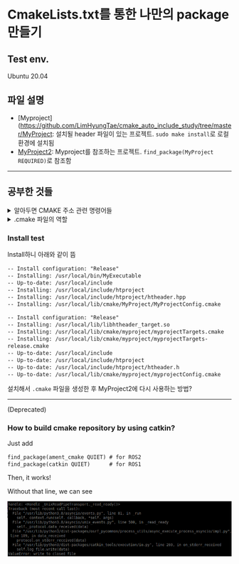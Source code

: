 # CmakeLists.txt를 통한 나만의 package 만들기 


## Test env.

Ubuntu 20.04

## 파일 설명 

* [Myproject](https://github.com/LimHyungTae/cmake_auto_include_study/tree/master/MyProject: 설치될 header 파일이 있는 프로젝트. `sudo make install`로 로컬 환경에 설치됨
* [MyProject2](https://github.com/LimHyungTae/cmake_auto_include_study/tree/master/MyProject2): Myproject를 참조하는 프로젝트. `find_package(MyProject REQUIRED)`로 참조함

---
## 공부한 것들

<details>
<summary>알아두면 CMAKE 주소 관련 명령어들</summary>

`include(GNUInstallDirs)`을 CMakeLists.txt에 추가해야 함.

* 추가 하기 전 

```angular2html
CMAKE_CURRENT_LIST_DIR in CMakeLists.txt /home/shapelim/git/cmake_auto_include_study
CMAKE_SOURCE_DIR: /home/shapelim/git/cmake_auto_include_study
CMAKE_BINARY_DIR: /home/shapelim/git/cmake_auto_include_study/build
CMAKE_CURRENT_SOURCE_DIR: /home/shapelim/git/cmake_auto_include_study
CMAKE_CURRENT_BINARY_DIR: /home/shapelim/git/cmake_auto_include_study/build
CMAKE_CURRENT_LIST_DIR: /home/shapelim/git/cmake_auto_include_study
CMAKE_CURRENT_LIST_FILE: /home/shapelim/git/cmake_auto_include_study/CMakeLists.txt
CMAKE_INSTALL_PREFIX: /usr/local
CMAKE_INSTALL_LIBDIR: 
CMAKE_INSTALL_INCLUDEDIR: 
PROJECT_SOURCE_DIR: /home/shapelim/git/cmake_auto_include_study
PROJECT_BINARY_DIR: /home/shapelim/git/cmake_auto_include_study/build
```

* 추가 후

```commandline
CMAKE_CURRENT_LIST_DIR in CMakeLists.txt /home/shapelim/git/cmake_auto_include_study
CMAKE_SOURCE_DIR: /home/shapelim/git/cmake_auto_include_study
CMAKE_BINARY_DIR: /home/shapelim/git/cmake_auto_include_study/build
CMAKE_CURRENT_SOURCE_DIR: /home/shapelim/git/cmake_auto_include_study
CMAKE_CURRENT_BINARY_DIR: /home/shapelim/git/cmake_auto_include_study/build
CMAKE_CURRENT_LIST_DIR: /home/shapelim/git/cmake_auto_include_study
CMAKE_CURRENT_LIST_FILE: /home/shapelim/git/cmake_auto_include_study/CMakeLists.txt
CMAKE_INSTALL_PREFIX: /usr/local
CMAKE_INSTALL_LIBDIR: lib
CMAKE_INSTALL_INCLUDEDIR: include
PROJECT_SOURCE_DIR: /home/shapelim/git/cmake_auto_include_study
PROJECT_BINARY_DIR: /home/shapelim/git/cmake_auto_include_study/build
```

</details>

<details>
<summary>.cmake 파일의 역할</summary>

1. 프로젝트 설정:

프로젝트의 이름, 버전, 요구되는 최소 CMake 버전 등을 정의합니다.
예: project(MyProject), cmake_minimum_required(VERSION 3.10)

2. 컴파일 및 링크 설정:

소스 파일과 헤더 파일을 추가하고, 컴파일 옵션과 링크 옵션을 설정합니다.
예: add_executable(MyExecutable ${SOURCES}), target_link_libraries(MyExecutable MyLibrary)

3. 패키지 찾기:

find_package 명령어를 사용하여 필요한 외부 패키지를 찾습니다.
예: find_package(OpenCV REQUIRED)

4. 빌드 디렉토리 설정:

빌드 아티팩트의 출력 디렉토리를 설정합니다.
예: set(CMAKE_RUNTIME_OUTPUT_DIRECTORY ${CMAKE_BINARY_DIR}/bin)

5. 설치 규칙:

install 명령어를 사용하여 빌드된 파일을 시스템의 특정 위치에 설치합니다.
예: install(TARGETS MyExecutable DESTINATION /usr/local/bin)

6. 패키지 구성 파일 생성:

패키지 구성 파일을 생성하여 다른 프로젝트에서 패키지를 쉽게 찾을 수 있도록 합니다.
예: configure_package_config_file(...
</details>


### Install test

Install하니 아래와 같이 뜸

```commandline
-- Install configuration: "Release"
-- Installing: /usr/local/bin/MyExecutable
-- Up-to-date: /usr/local/include
-- Installing: /usr/local/include/htproject
-- Installing: /usr/local/include/htproject/htheader.hpp
-- Installing: /usr/local/lib/cmake/MyProject/MyProjectConfig.cmake
```

```commandline
-- Install configuration: "Release"
-- Installing: /usr/local/lib/libhtheader_target.so
-- Installing: /usr/local/lib/cmake/myproject/myprojectTargets.cmake
-- Installing: /usr/local/lib/cmake/myproject/myprojectTargets-release.cmake
-- Up-to-date: /usr/local/include
-- Up-to-date: /usr/local/include/htproject
-- Up-to-date: /usr/local/include/htproject/htheader.h
-- Up-to-date: /usr/local/lib/cmake/myproject/myprojectConfig.cmake
```

설치해서 `.cmake` 파일을 생성한 후 MyProject2에 다시 사용하는 방법?





---
 
(Deprecated)


### How to build cmake repository by using catkin?

Just add

```
find_package(ament_cmake QUIET) # for ROS2
find_package(catkin QUIET)      # for ROS1
```

Then, it works!

Without that line, we can see


![catkin_build_error](materials/catkin_build_error.png)
